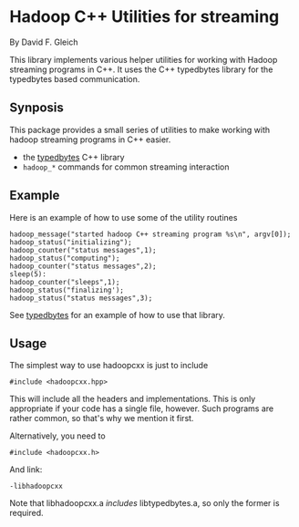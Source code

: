 Hadoop C++ Utilities for streaming
==================================

By David F. Gleich

This library implements various helper utilities for working with
Hadoop streaming programs in C++.  It uses the C++ typedbytes library
for the typedbytes based communication.

Synposis
--------

This package provides a small series of utilities to make working with
hadoop streaming programs in C++ easier.

- the [typedbytes][typedbytes] C++ library
- `hadoop_*` commands for common streaming interaction

[typedbytes]: https://github.com/dgleich/libtypedbytes

Example
-------

Here is an example of how to use some of the utility routines

    hadoop_message("started hadoop C++ streaming program %s\n", argv[0]);
    hadoop_status("initializing");
    hadoop_counter("status messages",1);
    hadoop_status("computing");
    hadoop_counter("status messages",2);
    sleep(5):
    hadoop_counter("sleeps",1);
    hadoop_status("finalizing');
    hadoop_status("status messages",3);
    
See [typedbytes][] for an example of how to use that library.

Usage
-----

The simplest way to use hadoopcxx is just to include

    #include <hadoopcxx.hpp>
    
This will include all the headers and implementations.  This is only
appropriate if your code has a single file, however.  Such programs
are rather common, so that's why we mention it first.

Alternatively, you need to 

    #include <hadoopcxx.h>
   
And link:

    -libhadoopcxx
    
Note that libhadoopcxx.a _includes_ libtypedbytes.a, so only the former
is required.

